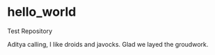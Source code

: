# hello_world
Test Repository

Aditya calling, I like droids and javocks.
Glad we layed the groudwork.
